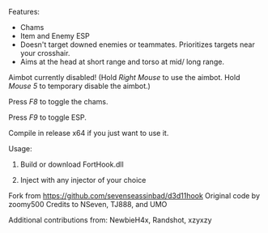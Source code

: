 Features:

- Chams
- Item and Enemy ESP
- Doesn't target downed enemies or teammates. Prioritizes targets near your crosshair.
- Aims at the head at short range and torso at mid/ long range.

Aimbot currently disabled!
(Hold *Right Mouse* to use the aimbot.
Hold *Mouse 5* to temporary disable the aimbot.)

Press *F8* to toggle the chams.

Press *F9* to toggle ESP.

Compile in release x64 if you just want to use it.

Usage:

1. Build or download FortHook.dll

2. Inject with any injector of your choice

Fork from https://github.com/sevenseassinbad/d3d11hook
Original code by zoomy500
Credits to NSeven, TJ888, and UMO

Additional contributions from: NewbieH4x, Randshot, xzyxzy
